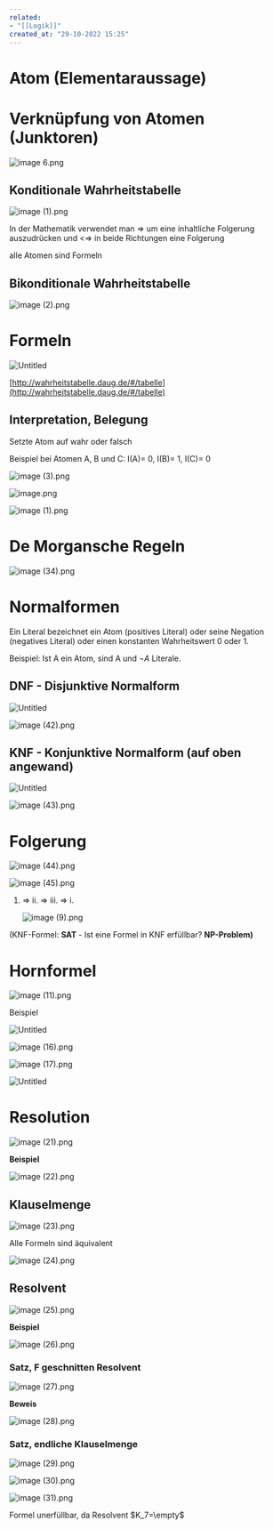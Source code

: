 ```yaml
---
related:
- "[[Logik]]"
created_at: "29-10-2022 15:25"
---
```



# Atom (Elementaraussage)

# Verknüpfung von Atomen (Junktoren)

![image 6.png](image%206.png)

## Konditionale Wahrheitstabelle

![image (1).png](image_(1)%204.png)

In der Mathematik verwendet man ⇒ um eine inhaltliche Folgerung auszudrücken und <⇒ in beide Richtungen eine Folgerung

alle Atomen sind Formeln

## Bikonditionale Wahrheitstabelle

![image (2).png](image_(2)%204.png)

# Formeln

![Untitled](Untitled%20100.png)

[http://wahrheitstabelle.daug.de/#/tabelle](http://wahrheitstabelle.daug.de/#/tabelle)

## Interpretation, Belegung

Setzte Atom auf wahr oder falsch 

Beispiel bei Atomen A, B und C: I(A)= 0, I(B)= 1, I(C)= 0

![image (3).png](image_(3)%204.png)

![image.png](image%201%203.png)

![image (1).png](image_(1)%201%202.png)

# De Morgansche Regeln

![image (34).png](image_(34)%201.png)

# Normalformen

Ein Literal bezeichnet ein Atom (positives Literal) oder seine Negation (negatives Literal) oder einen konstanten Wahrheitswert 0 oder 1.

Beispiel: Ist A ein Atom, sind A und $\neg A$ Literale.

## DNF - Disjunktive Normalform

![Untitled](Untitled%201%2026.png)

![image (42).png](image_(42).png)

## KNF - Konjunktive Normalform (auf oben angewand)

![Untitled](Untitled%202%2025.png)

![image (43).png](image_(43)%201.png)

# Folgerung

![image (44).png](image_(44).png)

![image (45).png](image_(45).png)

1. ⇒ ii. ⇒ iii. ⇒ i.
    
    ![image (9).png](image_(9)%203.png)
    

(KNF-Formel: **SAT** - Ist eine Formel in KNF erfüllbar? **NP-Problem)**

# Hornformel

![image (11).png](image_(11)%203.png)

Beispiel

![Untitled](Untitled%203%2022.png)

![image (16).png](Files/image_(16)%201.png)

![image (17).png](image_(17)%202.png)

![Untitled](Untitled%204%2020.png)

# Resolution

![image (21).png](image_(21)%202.png)

**Beispiel**

![image (22).png](image_(22)%202.png)

## Klauselmenge

![image (23).png](Files/image_(23)%201.png)

Alle Formeln sind äquivalent

![image (24).png](image_(24)%201.png)

## Resolvent

![image (25).png](image_(25)%201.png)

**Beispiel**

![image (26).png](image_(26)%201.png)

### Satz, F geschnitten Resolvent

![image (27).png](image_(27)%201.png)

**Beweis**

![image (28).png](image_(28)%201.png)

### Satz, endliche Klauselmenge

![image (29).png](image_(29)%202.png)

![image (30).png](image_(30)%201.png)

![image (31).png](image_(31)%202.png)

Formel unerfüllbar, da Resolvent $K_7=\empty$